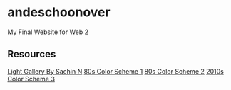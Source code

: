 # andeschoonover

My Final Website for Web 2

## Resources

[Light Gallery By Sachin N](https://sachinchoolur.github.io/lightgallery.js/)
[80s Color Scheme 1](https://www.schemecolor.com/80s-retro.php)
[80s Color Scheme 2](https://www.color-hex.com/color-palette/66731)
[2010s Color Scheme 3](https://juiceboxinteractive.com/app/uploads/2018/06/2010s-Color-Palette.png)
